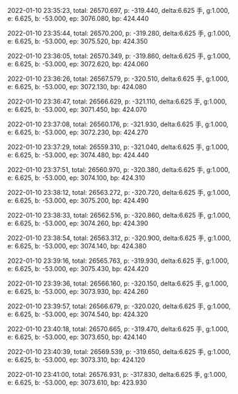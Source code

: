 2022-01-10 23:35:23, total: 26570.697, p: -319.440, delta:6.625 手, g:1.000, e: 6.625, b: -53.000, ep: 3076.080, bp: 424.440

2022-01-10 23:35:44, total: 26570.200, p: -319.280, delta:6.625 手, g:1.000, e: 6.625, b: -53.000, ep: 3075.520, bp: 424.350

2022-01-10 23:36:05, total: 26570.349, p: -319.860, delta:6.625 手, g:1.000, e: 6.625, b: -53.000, ep: 3072.620, bp: 424.060

2022-01-10 23:36:26, total: 26567.579, p: -320.510, delta:6.625 手, g:1.000, e: 6.625, b: -53.000, ep: 3072.130, bp: 424.080

2022-01-10 23:36:47, total: 26566.629, p: -321.110, delta:6.625 手, g:1.000, e: 6.625, b: -53.000, ep: 3071.450, bp: 424.070

2022-01-10 23:37:08, total: 26560.176, p: -321.930, delta:6.625 手, g:1.000, e: 6.625, b: -53.000, ep: 3072.230, bp: 424.270

2022-01-10 23:37:29, total: 26559.310, p: -321.040, delta:6.625 手, g:1.000, e: 6.625, b: -53.000, ep: 3074.480, bp: 424.440

2022-01-10 23:37:51, total: 26560.970, p: -320.380, delta:6.625 手, g:1.000, e: 6.625, b: -53.000, ep: 3074.100, bp: 424.310

2022-01-10 23:38:12, total: 26563.272, p: -320.720, delta:6.625 手, g:1.000, e: 6.625, b: -53.000, ep: 3075.200, bp: 424.490

2022-01-10 23:38:33, total: 26562.516, p: -320.860, delta:6.625 手, g:1.000, e: 6.625, b: -53.000, ep: 3074.260, bp: 424.390

2022-01-10 23:38:54, total: 26563.312, p: -320.900, delta:6.625 手, g:1.000, e: 6.625, b: -53.000, ep: 3074.140, bp: 424.380

2022-01-10 23:39:16, total: 26565.763, p: -319.930, delta:6.625 手, g:1.000, e: 6.625, b: -53.000, ep: 3075.430, bp: 424.420

2022-01-10 23:39:36, total: 26566.160, p: -320.150, delta:6.625 手, g:1.000, e: 6.625, b: -53.000, ep: 3073.930, bp: 424.260

2022-01-10 23:39:57, total: 26566.679, p: -320.020, delta:6.625 手, g:1.000, e: 6.625, b: -53.000, ep: 3074.540, bp: 424.320

2022-01-10 23:40:18, total: 26570.665, p: -319.470, delta:6.625 手, g:1.000, e: 6.625, b: -53.000, ep: 3073.650, bp: 424.140

2022-01-10 23:40:39, total: 26569.539, p: -319.650, delta:6.625 手, g:1.000, e: 6.625, b: -53.000, ep: 3073.310, bp: 424.120

2022-01-10 23:41:00, total: 26576.931, p: -317.830, delta:6.625 手, g:1.000, e: 6.625, b: -53.000, ep: 3073.610, bp: 423.930